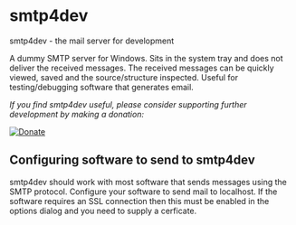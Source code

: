 # smtp4dev
smtp4dev - the mail server for development

A dummy SMTP server for Windows. Sits in the system tray and does not deliver the received messages. The received messages can be quickly viewed, saved and the source/structure inspected. Useful for testing/debugging software that generates email.

*If you find smtp4dev useful, please consider supporting further development by making a donation:*

<a href='https://www.paypal.me/rnwood'><img alt='Donate' src='https://www.paypalobjects.com/webstatic/en_US/btn/btn_donate_pp_142x27.png'/></a>

## Configuring software to send to smtp4dev
smtp4dev should work with most software that sends messages using the SMTP protocol.
Configure your software to send mail to localhost. If the software requires an SSL connection then this must be enabled in the options dialog and you need to supply a cerficate.
